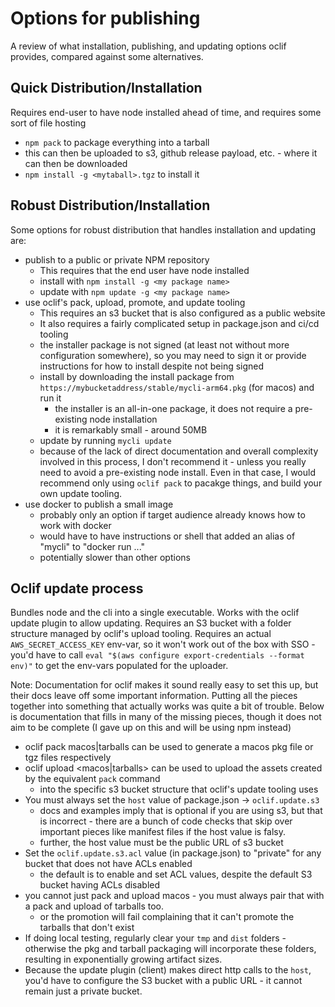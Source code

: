 # Options for publishing

A review of what installation, publishing, and updating options oclif provides, compared against some alternatives.

## Quick Distribution/Installation

Requires end-user to have node installed ahead of time, and requires some sort of file hosting

- `npm pack` to package everything into a tarball
- this can then be uploaded to s3, github release payload, etc. - where it can then be downloaded
- `npm install -g <mytaball>.tgz` to install it

## Robust Distribution/Installation

Some options for robust distribution that handles installation and updating are:

- publish to a public or private NPM repository
  - This requires that the end user have node installed
  - install with `npm install -g <my package name>`
  - update with `npm update -g <my package name>`
- use oclif's pack, upload, promote, and update tooling
  - This requires an s3 bucket that is also configured as a public website
  - It also requires a fairly complicated setup in package.json and ci/cd tooling
  - the installer package is not signed (at least not without more configuration somewhere), so you may need to sign it or provide instructions for how to install despite not being signed
  - install by downloading the install package from `https://mybucketaddress/stable/mycli-arm64.pkg` (for macos) and run it
    - the installer is an all-in-one package, it does not require a pre-existing node installation
    - it is remarkably small - around 50MB
  - update by running `mycli update`
  - because of the lack of direct documentation and overall complexity involved in this process, I don't recommend it - unless you really need to avoid a pre-existing node install. Even in that case, I would recommend only using `oclif pack` to pacakge things, and build your own update tooling.
- use docker to publish a small image
  - probably only an option if target audience already knows how to work with docker
  - would have to have instructions or shell that added an alias of "mycli" to "docker run ..."
  - potentially slower than other options

## Oclif update process

Bundles node and the cli into a single executable.
Works with the oclif update plugin to allow updating.
Requires an S3 bucket with a folder structure managed by oclif's upload tooling.
Requires an actual `AWS_SECRET_ACCESS_KEY` env-var, so it won't work out of the box with SSO - you'd have to call `eval "$(aws configure export-credentials --format env)"` to get the env-vars populated for the uploader.

Note: Documentation for oclif makes it sound really easy to set this up, but their docs leave off some important information.
Putting all the pieces together into something that actually works was quite a bit of trouble.
Below is documentation that fills in many of the missing pieces, though it does not aim to be complete (I gave up on this and will be using npm instead)

- oclif pack macos|tarballs can be used to generate a macos pkg file or tgz files respectively
- oclif upload <macos|tarballs> can be used to upload the assets created by the equivalent `pack` command
  - into the specific s3 bucket structure that oclif's update tooling uses
- You must always set the `host` value of package.json -> `oclif.update.s3`
  - docs and examples imply that is optional if you are using s3, but that is incorrect - there are a bunch of code checks that skip over important pieces like manifest files if the host value is falsy.
  - further, the host value must be the public URL of s3 bucket
- Set the `oclif.update.s3.acl` value (in package.json) to "private" for any bucket that does not have ACLs enabled
  - the default is to enable and set ACL values, despite the default S3 bucket having ACLs disabled
- you cannot just pack and upload macos - you must always pair that with a pack and upload of tarballs too.
  - or the promotion will fail complaining that it can't promote the tarballs that don't exist
- If doing local testing, regularly clear your `tmp` and `dist` folders - otherwise the pkg and tarball packaging will incorporate these folders, resulting in exponentially growing artifact sizes.
- Because the update plugin (client) makes direct http calls to the `host`, you'd have to configure the S3 bucket with a public URL - it cannot remain just a private bucket.
